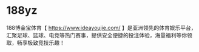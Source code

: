 # 188yz
188博金宝体育【 https://www.ideayoujie.com/ 】是亚洲领先的体育娱乐平台，汇聚足球、篮球、电竞等热门赛事，提供安全便捷的投注体验，海量福利等你领取，畅享极致竞技乐趣！

